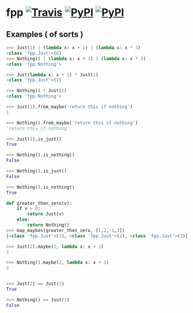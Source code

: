 # fpp [![Travis](https://img.shields.io/travis/faineance/fpp.svg?style=flat-square)](https://travis-ci.org/faineance/fpp) [![PyPI](https://img.shields.io/pypi/faineance/fpp.svg?style=flat-square)](https://pypi.python.org/pypi?name=fpp) [![PyPI](https://img.shields.io/pypi/faineance/fpp.svg?style=flat-square)](https://pypi.python.org/pypi?name=fpp)

## Examples ( of sorts )
```python
>>> Just(1) | (lambda x: x + 1) | (lambda x: x * 3)
<class 'fpp.Just'>(6)
>>> Nothing() | (lambda x: x + 1) | (lambda x: x * 3)
<class 'fpp.Nothing'>

>>> Just(lambda x: x + 1) * Just(1)
<class 'fpp.Just'>(2)

>>> Nothing() * Just(1)
<class 'fpp.Nothing'>

>>> Just(1).from_maybe('return this if nothing')
1

>>> Nothing().from_maybe('return this if nothing')
'return this if nothing'

>>> Just(1).is_just()
True

>>> Nothing().is_nothing()
False

>>> Nothing().is_just()
False

>>> Nothing().is_nothing()
True

def greater_then_zero(v):
    if v > 0:
        return Just(v)
    else:
        return Nothing()
>>> map_maybes(greater_then_zero, [1,2,-1,3])
[<class 'fpp.Just'>(1), <class 'fpp.Just'>(2), <class 'fpp.Just'>(3)]

>>> Just(2).maybe(2, lambda x: x + 1)
3

>>> Nothing().maybe(2, lambda x: x + 1)
2


>>> Just(1) == Just(1)
True

>>> Nothing() == Just(1)
False

```